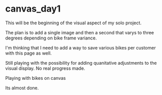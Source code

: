 # canvas_day1

This will be the beginning of the visual aspect of my solo project.

The plan is to add a single image and then a second that varys to three degrees depending on bike frame variance.

I'm thinking that I need to add a way to save various bikes per customer with this page as well.

Still playing with the possibility for adding quanitative adjustments to the visual display. No real progress made.

Playing with bikes on canvas

Its almost done.
